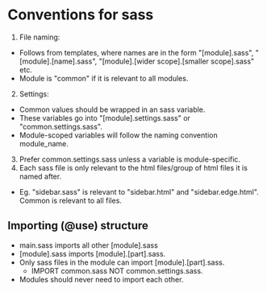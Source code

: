 # Conventions for sass
1. File naming: 
- Follows from templates, where names are in the form "[module].sass", "[module].[name].sass", "[module].[wider scope].[smaller scope].sass" etc.
- Module is "common" if it is relevant to all modules.
2. Settings: 
- Common values should be wrapped in an sass variable. 
- These variables go into "[module].settings.sass" or "common.settings.sass". 
- Module-scoped variables will follow the naming convention module_name.
3. Prefer common.settings.sass unless a variable is module-specific.
4. Each sass file is only relevant to the html files/group of html files it is named after. 
- Eg. "sidebar.sass" is relevant to "sidebar.html" and "sidebar.edge.html". Common is relevant to all files.

## Importing (@use) structure
- main.sass imports all other [module].sass
- [module].sass imports [module].[part].sass.
- Only sass files in the module can import [module].[part].sass.
  - IMPORT common.sass NOT common.settings.sass.
- Modules should never need to import each other.